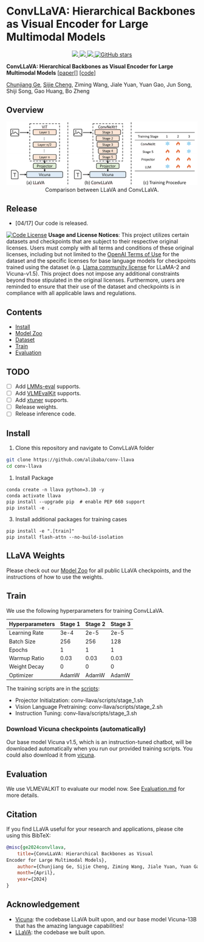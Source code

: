 # ConvLLaVA: Hierarchical Backbones as Visual Encoder for Large Multimodal Models

<p align="center">
    <a href="https://arxiv.org/abs/"> 
        <img src="https://img.shields.io/badge/arXiv-b31b1b.svg">
    </a>
        <a href=""> 
        <img src="https://img.shields.io/badge/Huggingface-b31b1b.svg">
    </a>
        <a href=""> 
        <img src="https://img.shields.io/badge/ModelScope-b31b1b.svg">
    </a>
    <a href="https://github.com/alibaba/conv-llava/stargazers">
        <img alt="GitHub stars" src="https://img.shields.io/github/stars/alibaba/conv-llava?color=ccf" />
    </a>
</p>

<!-- <span>[ English | <a href="README_zh.md">中文</a> ]</span> -->

**ConvLLaVA: Hierarchical Backbones as Visual Encoder for Large Multimodal Models**
[[paper[]]() [[code]](https://github.com/alibaba/conv-llava)

[Chunjiang Ge](https://john-ge.github.io/), [Sijie Cheng](https://adacheng.github.io/), Ziming Wang, Jiale Yuan, Yuan Gao, Jun Song, Shiji Song, Gao Huang, Bo Zheng

## Overview

<div align="center">
  <img src="asset/method.png" width=600" />
  <figcaption>Comparison between LLaVA and ConvLLaVA.</figcaption>
</div>

## Release
- [04/17] Our code is released.


[![Code License](https://img.shields.io/badge/Code%20License-Apache_2.0-green.svg)](https://github.com/tatsu-lab/stanford_alpaca/blob/main/LICENSE)
**Usage and License Notices**: This project utilizes certain datasets and checkpoints that are subject to their respective original licenses. Users must comply with all terms and conditions of these original licenses, including but not limited to the [OpenAI Terms of Use](https://openai.com/policies/terms-of-use) for the dataset and the specific licenses for base language models for checkpoints trained using the dataset (e.g. [Llama community license](https://ai.meta.com/llama/license/) for LLaMA-2 and Vicuna-v1.5). This project does not impose any additional constraints beyond those stipulated in the original licenses. Furthermore, users are reminded to ensure that their use of the dataset and checkpoints is in compliance with all applicable laws and regulations.


## Contents
- [Install](#install)
- [Model Zoo]()
- [Dataset]()
- [Train](#train)
- [Evaluation](#evaluation)


## TODO

- [ ] Add [LMMs-eval](https://github.com/EvolvingLMMs-Lab/lmms-eval) supports.
- [ ] Add [VLMEvalKit](https://github.com/open-compass/VLMEvalKit) supports.
- [ ] Add [xtuner](https://github.com/InternLM/xtuner) supports.
- [ ] Release weights.
- [ ] Release inference code.

## Install

1. Clone this repository and navigate to ConvLLaVA folder
```bash
git clone https://github.com/alibaba/conv-llava
cd conv-llava
```

1. Install Package
```Shell
conda create -n llava python=3.10 -y
conda activate llava
pip install --upgrade pip  # enable PEP 660 support
pip install -e .
```

3. Install additional packages for training cases
```
pip install -e ".[train]"
pip install flash-attn --no-build-isolation
```


## LLaVA Weights
Please check out our [Model Zoo]() for all public LLaVA checkpoints, and the instructions of how to use the weights.

## Train

We use the following hyperparameters for training ConvLLaVA.

| Hyperparameters | Stage 1 | Stage 2 | Stage 3 |
| --------------- | ------- | ------- | ------- |
| Learning Rate   | 3e-4    | 2e-5    | 2e-5    |
| Batch Size      | 256     | 256     | 128     |
| Epochs          | 1       | 1       | 1       |
| Warmup Ratio    | 0.03    | 0.03    | 0.03    |
| Weight Decay    | 0       | 0       | 0       |
| Optimizer       | AdamW   | AdamW   | AdamW   |

The training scripts are in the [scripts](conv-llava/scripts):

- Projector Initialzation: conv-llava/scripts/stage_1.sh
- Vision Language Pretraining: conv-llava/scripts/stage_2.sh
- Instruction Tuning: conv-llava/scripts/stage_3.sh

### Download Vicuna checkpoints (automatically)

Our base model Vicuna v1.5, which is an instruction-tuned chatbot, will be downloaded automatically when you run our provided training scripts. You could also download it from [vicuna](https://github.com/lm-sys/FastChat#vicuna-weights).

## Evaluation

We use VLMEVALKIT to evaluate our model now. See [Evaluation.md](conv-llava/docs/Evaluation.md) for more details.

## Citation

If you find LLaVA useful for your research and applications, please cite using this BibTeX:

```bibtex
@misc{ge2024convllava,
    title={ConvLLaVA: Hierarchical Backbones as Visual
Encoder for Large Multimodal Models},
    author={Chunjiang Ge, Sijie Cheng, Ziming Wang, Jiale Yuan, Yuan Gao, Jun Song, Shiji Song, Gao Huang, Bo Zheng},
    month={April},
    year={2024}
}
```

## Acknowledgement

- [Vicuna](https://github.com/lm-sys/FastChat): the codebase LLaVA built upon, and our base model Vicuna-13B that has the amazing language capabilities!
- [LLaVA](https://github.com/haotian-liu/LLaVA): the codebase we built upon.
